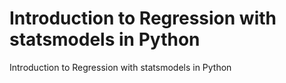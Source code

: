 # Introduction to Regression with statsmodels in Python
 Introduction to Regression with statsmodels in Python
